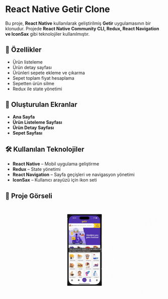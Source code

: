 <h1>React Native Getir Clone</h1>

<p>Bu proje, <strong>React Native</strong> kullanılarak geliştirilmiş <strong>Getir</strong> uygulamasının bir klonudur. Projede <strong>React Native Community CLI, Redux, React Navigation ve IconSax</strong> gibi teknolojiler kullanılmıştır.</p>

<h2>🚀 Özellikler</h2>

<ul>
  <li>Ürün listeleme</li>
  <li>Ürün detay sayfası</li>
  <li>Ürünleri sepete ekleme ve çıkarma</li>
  <li>Sepet toplam fiyat hesaplama</li>
  <li>Sepetten ürün silme</li>
  <li>Redux ile state yönetimi</li>
</ul>

<h2>📱 Oluşturulan Ekranlar</h2>

<ul>
  <li><strong>Ana Sayfa</strong></li>
  <li><strong>Ürün Listeleme Sayfası</strong></li>
  <li><strong>Ürün Detay Sayfası</strong></li>
  <li><strong>Sepet Sayfası</strong></li>
</ul>

<h2>🛠 Kullanılan Teknolojiler</h2>

<ul>
  <li><strong>React Native</strong> – Mobil uygulama geliştirme</li>
  <li><strong>Redux</strong> – State yönetimi</li>
  <li><strong>React Navigation</strong> – Sayfa geçişleri ve navigasyon yönetimi</li>
  <li><strong>IconSax</strong> – Kullanıcı arayüzü için ikon seti</li>
</ul>

<h2>🎨 Proje Görseli</h2>

<img src="https://github.com/ibrahimcelik1804/getirClone/blob/main/src/assets/gorsel.gif?raw=true" alt="Proje Görseli"/>

